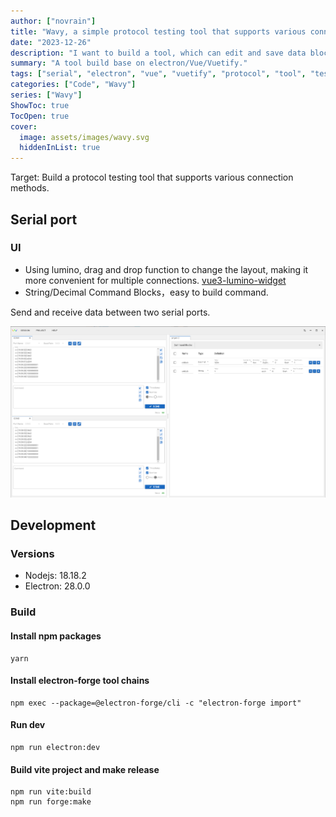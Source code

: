 ```yaml
---
author: ["novrain"]
title: "Wavy, a simple protocol testing tool that supports various connection types(now serial port only)."
date: "2023-12-26"
description: "I want to build a tool, which can edit and save data blocks and frames."
summary: "A tool build base on electron/Vue/Vuetify."
tags: ["serial", "electron", "vue", "vuetify", "protocol", "tool", "test"]
categories: ["Code", "Wavy"]
series: ["Wavy"]
ShowToc: true
TocOpen: true
cover:
  image: assets/images/wavy.svg
  hiddenInList: true
---
```


Target: Build a protocol testing tool that supports various connection methods.

## Serial port

### UI

- Using lumino, drag and drop function to change the layout, making it more convenient for multiple connections. [vue3-lumino-widget](https://github.com/novrain/vue3-lumino-widget)
- String/Decimal Command Blocks，easy to build command.

Send and receive data between two serial ports.

![SimpleBlocks](https://raw.githubusercontent.com/novrain/wavy/master/docs/imgs/SimpleBlocks.png)

## Development

### Versions

- Nodejs: 18.18.2
- Electron: 28.0.0

### Build

#### Install npm packages

```shell
yarn
```

#### Install electron-forge tool chains

```shell
npm exec --package=@electron-forge/cli -c "electron-forge import"
```

#### Run dev

```shell
npm run electron:dev
```

#### Build vite project and make release

```shell
npm run vite:build
npm run forge:make
```

